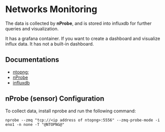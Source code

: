 # Networks Monitoring

The data is collected by **nProbe**, and is stored into influxdb for
further queries and visualization. 

It has a grafana container. If you want to create a dashboard and visualize
influx data. It has not a built-in dashboard.

## Documentations

* [ntopng](https://www.ntop.org/guides/ntopng/);
* [nProbe](https://www.ntop.org/guides/nprobe/)
* [influxdb](https://docs.influxdata.com/influxdb/v2.0/)

## nProbe (sensor) Configuration

To collect data, install nprobe and run the following command:

```
nprobe --zmq "tcp://<ip address of ntopng>:5556" --zmq-probe-mode -i eno1 -n none -T "@NTOPNG@"
```
